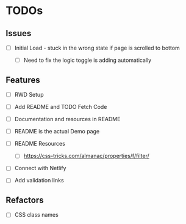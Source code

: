 # TODOs

## Issues

- [ ] Initial Load - stuck in the wrong state if page is scrolled to bottom
  - [ ] Need to fix the logic toggle is adding automatically


## Features

- [ ] RWD Setup
- [ ] Add README and TODO Fetch Code
- [ ] Documentation and resources in README
- [ ] README is the actual Demo page
- [ ] README Resources
  - [ ] https://css-tricks.com/almanac/properties/f/filter/
- [ ] Connect with Netlify
- [ ] Add validation links


## Refactors

- [ ] CSS class names
